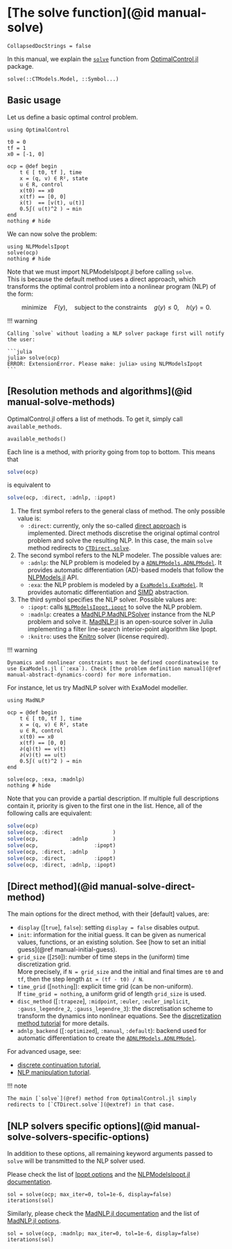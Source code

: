 # [The solve function](@id manual-solve)

```@meta
CollapsedDocStrings = false
```

In this manual, we explain the [`solve`](@ref) function from [OptimalControl.jl](https://control-toolbox.org/OptimalControl.jl) package.

```@docs; canonical=false
solve(::CTModels.Model, ::Symbol...)
```

## Basic usage

Let us define a basic optimal control problem.

```@example main
using OptimalControl

t0 = 0
tf = 1
x0 = [-1, 0]

ocp = @def begin
    t ∈ [ t0, tf ], time
    x = (q, v) ∈ R², state
    u ∈ R, control
    x(t0) == x0
    x(tf) == [0, 0]
    ẋ(t)  == [v(t), u(t)]
    0.5∫( u(t)^2 ) → min
end
nothing # hide
```

We can now solve the problem:

```@example main
using NLPModelsIpopt
solve(ocp)
nothing # hide
```

Note that we must import NLPModelsIpopt.jl before calling `solve`.  
This is because the default method uses a direct approach, which transforms the optimal control problem into a nonlinear program (NLP) of the form:

```math
\text{minimize}\quad F(y), \quad\text{subject to the constraints}\quad g(y) \le 0, \quad h(y) = 0. 
```

!!! warning

    Calling `solve` without loading a NLP solver package first will notify the user:

    ```julia
    julia> solve(ocp)
    ERROR: ExtensionError. Please make: julia> using NLPModelsIpopt
    ```

## [Resolution methods and algorithms](@id manual-solve-methods)

OptimalControl.jl offers a list of methods. To get it, simply call `available_methods`.

```@example main
available_methods()
```

Each line is a method, with priority going from top to bottom. This means that 

```julia
solve(ocp)
```

is equivalent to 

```julia
solve(ocp, :direct, :adnlp, :ipopt)
```

1. The first symbol refers to the general class of method. The only possible value is:
    - `:direct`: currently, only the so-called [direct approach](https://en.wikipedia.org/wiki/Optimal_control#Numerical_methods_for_optimal_control) is implemented. Direct methods discretise the original optimal control problem and solve the resulting NLP. In this case, the main `solve` method redirects to [`CTDirect.solve`](@extref).
2. The second symbol refers to the NLP modeler. The possible values are:
    - `:adnlp`: the NLP problem is modeled by a [`ADNLPModels.ADNLPModel`](@extref). It provides automatic differentiation (AD)-based models that follow the [NLPModels.jl](https://github.com/JuliaSmoothOptimizers/NLPModels.jl) API.
    - `:exa`: the NLP problem is modeled by a [`ExaModels.ExaModel`](@extref). It provides automatic differentiation and [SIMD](https://en.wikipedia.org/wiki/Single_instruction,_multiple_data) abstraction.
3. The third symbol specifies the NLP solver. Possible values are:
   - `:ipopt`: calls [`NLPModelsIpopt.ipopt`](@extref) to solve the NLP problem.
   - `:madnlp`: creates a [MadNLP.MadNLPSolver](@extref) instance from the NLP problem and solve it. [MadNLP.jl](https://madnlp.github.io/MadNLP.jl) is an open-source solver in Julia implementing a filter line-search interior-point algorithm like Ipopt.
   - `:knitro`: uses the [Knitro](https://www.artelys.com/solvers/knitro/) solver (license required).

!!! warning

    Dynamics and nonlinear constraints must be defined coordinatewise to use ExaModels.jl (`:exa`). Check [the problem definition manual](@ref manual-abstract-dynamics-coord) for more information.

For instance, let us try MadNLP solver with ExaModel modeller.

```@example main
using MadNLP

ocp = @def begin
    t ∈ [ t0, tf ], time
    x = (q, v) ∈ R², state
    u ∈ R, control
    x(t0) == x0
    x(tf) == [0, 0]
    ∂(q)(t) == v(t)
    ∂(v)(t) == u(t)
    0.5∫( u(t)^2 ) → min
end

solve(ocp, :exa, :madnlp)
nothing # hide
```

Note that you can provide a partial description. If multiple full descriptions contain it, priority is given to the first one in the list. Hence, all of the following calls are equivalent:

```julia
solve(ocp)
solve(ocp, :direct                )
solve(ocp,          :adnlp        )
solve(ocp,                  :ipopt)
solve(ocp, :direct, :adnlp        )
solve(ocp, :direct,         :ipopt)
solve(ocp, :direct, :adnlp, :ipopt)
```

## [Direct method](@id manual-solve-direct-method)

The main options for the direct method, with their [default] values, are:

- `display` ([`true`], `false`): setting `display = false` disables output.
- `init`: information for the initial guess. It can be given as numerical values, functions, or an existing solution. See [how to set an initial guess](@ref manual-initial-guess).
- `grid_size` ([`250`]): number of time steps in the (uniform) time discretization grid.  
  More precisely, if `N = grid_size` and the initial and final times are `t0` and `tf`, then the step length `Δt = (tf - t0) / N`.
- `time_grid` ([`nothing`]): explicit time grid (can be non-uniform).  
  If `time_grid = nothing`, a uniform grid of length `grid_size` is used.
- `disc_method` ([`:trapeze`], `:midpoint`, `:euler`, `:euler_implicit`, `:gauss_legendre_2`, `:gauss_legendre_3`): the discretisation scheme to transform the dynamics into nonlinear equations. See the [discretization method tutorial](https://control-toolbox.org/Tutorials.jl/stable/tutorial-discretisation.html) for more details.
- `adnlp_backend` ([`:optimized`], `:manual`, `:default`): backend used for automatic differentiation to create the [`ADNLPModels.ADNLPModel`](@extref).

For advanced usage, see:
- [discrete continuation tutorial](https://control-toolbox.org/Tutorials.jl/stable/tutorial-continuation.html),
- [NLP manipulation tutorial](https://control-toolbox.org/Tutorials.jl/stable/tutorial-nlp.html).

!!! note

    The main [`solve`](@ref) method from OptimalControl.jl simply redirects to [`CTDirect.solve`](@extref) in that case.

## [NLP solvers specific options](@id manual-solve-solvers-specific-options)

In addition to these options, all remaining keyword arguments passed to `solve` will be transmitted to the NLP solver used.

Please check the list of [Ipopt options](https://coin-or.github.io/Ipopt/OPTIONS.html) and the [NLPModelsIpopt.jl documentation](https://jso.dev/NLPModelsIpopt.jl).
```@example main
sol = solve(ocp; max_iter=0, tol=1e-6, display=false)
iterations(sol)
```

Similarly, please check the [MadNLP.jl documentation](https://madnlp.github.io/MadNLP.jl) and the list of [MadNLP.jl options](https://madnlp.github.io/MadNLP.jl/stable/options/).
```@example main
sol = solve(ocp, :madnlp; max_iter=0, tol=1e-6, display=false)
iterations(sol)
```
